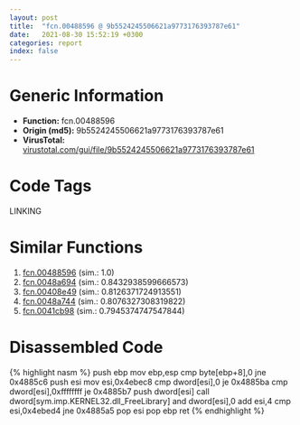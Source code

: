 ```yaml
---
layout: post
title:  "fcn.00488596 @ 9b5524245506621a9773176393787e61"
date:   2021-08-30 15:52:19 +0300
categories: report
index: false
---
```


# Generic Information
- **Function:** fcn.00488596
- **Origin (md5):** 9b5524245506621a9773176393787e61
- **VirusTotal:** [virustotal.com/gui/file/9b5524245506621a9773176393787e61][virustotal_ref]

# Code Tags
<span class="tag" id="LINKING">LINKING</span>


# Similar Functions

1. [fcn.00488596][similar_1_ref] (sim.: 1.0)
2. [fcn.0048a694][similar_2_ref] (sim.: 0.8432938599666573)
3. [fcn.00408e49][similar_3_ref] (sim.: 0.8126371724913551)
4. [fcn.0048a744][similar_4_ref] (sim.: 0.8076327308319822)
5. [fcn.0041cb98][similar_5_ref] (sim.: 0.7945374747547844)


# Disassembled Code

{% highlight nasm %}
push ebp
mov ebp,esp
cmp byte[ebp+8],0
jne 0x4885c6
push esi
mov esi,0x4ebec8
cmp dword[esi],0
je 0x4885ba
cmp dword[esi],0xffffffff
je 0x4885b7
push dword[esi]
call dword[sym.imp.KERNEL32.dll_FreeLibrary]
and dword[esi],0
add esi,4
cmp esi,0x4ebed4
jne 0x4885a5
pop esi
pop ebp
ret 
{% endhighlight %}


[similar_1_ref]: /report/fcn.00488596@27ac6b5c7fa1ad11790cdc733c25a701
[similar_2_ref]: /report/fcn.0048a694@843c4207147f5bab0e104024677fd9ec
[similar_3_ref]: /report/fcn.00408e49@0d7eb0bfa8278c92cad79678ce8bc0fd
[similar_4_ref]: /report/fcn.0048a744@ba63c5f75a2177720b184529dbf918cf
[similar_5_ref]: /report/fcn.0041cb98@d32515577b2cd57bf3dd6c5e3c37e219
[virustotal_ref]: https://www.virustotal.com/gui/file/9b5524245506621a9773176393787e61